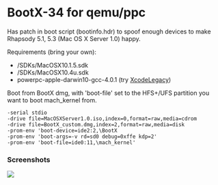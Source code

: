 # BootX-34 for qemu/ppc

Has patch in boot script (bootinfo.hdr) to spoof enough devices to make Rhapsody 5.1, 5.3 (Mac OS X Server 1.0) happy.

Requirements (bring your own):
 * /SDKs/MacOSX10.1.5.sdk
 * /SDKs/MacOSX10.4u.sdk
 * powerpc-apple-darwin10-gcc-4.0.1 (try [XcodeLegacy](https://github.com/devernay/xcodelegacy))

Boot from BootX dmg, with 'boot-file' set to the HFS+/UFS partition you want to boot mach_kernel from.

```
-serial stdio
-drive file=MacOSXServer1.0.iso,index=0,format=raw,media=cdrom
-drive file=BootX_custom.dmg,index=2,format=raw,media=disk
-prom-env 'boot-device=ide2:2,\BootX
-prom-env 'boot-args=-v rd=sd0 debug=0xffe kdp=2'
-prom-env 'boot-file=ide0:11,\mach_kernel'
```

### Screenshots

[![](http://hccdata.s3.amazonaws.com/gh_bootx_rhap53.jpg)](http://hccdata.s3.amazonaws.com/gh_bootx_rhap53.jpg)
